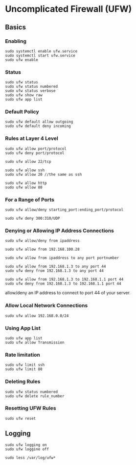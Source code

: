 # Uncomplicated Firewall (UFW)
## Basics

### Enabling
```
sudo systemctl enable ufw.service
sudo systemctl start ufw.service
sudo ufw enable
```

### Status
```
sudo ufw status
sudo ufw status numbered
sudo ufw status verbose
sudo ufw show raw
sudo ufw app list
```

### Default Policy
```
sudo ufw default allow outgoing
sudo ufw default deny incoming
```
### Rules at Layer 4 Level

```
sudo ufw allow port/protocol
sudo ufw deny port/protocol
```

```
sudo ufw allow 22/tcp
```

```
sudo ufw allow ssh
sudo ufw allow 20 //the same as ssh

sudo ufw allow http
sudo ufw allow 80
```
### For a Range of Ports 

```
sudo ufw allow/deny starting_port:ending_port/protocol
```
```
sudo ufw deny 300:310/UDP
```

### Denying or Allowing IP Address Connections

```
sudo ufw allow/deny from ipaddress
```
```
sudo ufw allow from 192.168.100.28
```

```
sudo ufw allow from ipaddress to any port portnumber
```
```
sudo ufw allow from 192.168.1.3 to any port 44
sudo ufw deny from 192.168.1.3 to any port 44
```

```
sudo ufw allow from 192.168.1.3 to 192.168.1.1 port 44
sudo ufw deny from 192.168.1.3 to 192.168.1.1 port 44
```
allow/deny an IP address to connect to port 44 of your server.

### Allow Local Network Connections
```
sudo ufw allow 192.168.0.0/24 
```

### Using App List
```
sudo ufw app list
sudo ufw allow Transmission
```

### Rate limitation
```
sudo ufw limit ssh
sudo ufw limit 80
```

### Deleting Rules

```
sudo ufw status numbered
sudo ufw delete rule_number
```

### Resetting UFW Rules
```
sudo ufw reset
```

## Logging
```
sudo ufw logging on
sudo ufw loggine off
```
```
sudo less /var/log/ufw*
```











